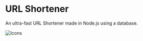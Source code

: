# URL Shortener
An ultra-fast URL Shortener made in Node.js using a database.

![Icons](https://skillicons.dev/icons?i=nodejs,html,tailwind)
